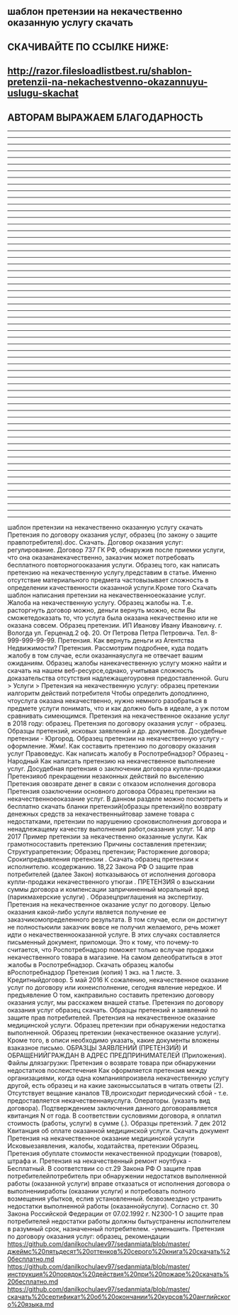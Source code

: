шаблон претензии на некачественно оказанную услугу скачать
--------------------------------------------------
СКАЧИВАЙТЕ ПО ССЫЛКЕ НИЖЕ:
--------------------------------------------------
http://razor.filesloadlistbest.ru/shablon-pretenzii-na-nekachestvenno-okazannuyu-uslugu-skachat
--------------------------------------------------
АВТОРАМ ВЫРАЖАЕМ БЛАГОДАРНОСТЬ
--------------------------------------------------
--------------------------------------------------
--------------------------------------------------
--------------------------------------------------
--------------------------------------------------
--------------------------------------------------
--------------------------------------------------
--------------------------------------------------
--------------------------------------------------
--------------------------------------------------
--------------------------------------------------
--------------------------------------------------
--------------------------------------------------
--------------------------------------------------
--------------------------------------------------
--------------------------------------------------
--------------------------------------------------
--------------------------------------------------
--------------------------------------------------
--------------------------------------------------
--------------------------------------------------
--------------------------------------------------
--------------------------------------------------
--------------------------------------------------
--------------------------------------------------
--------------------------------------------------
--------------------------------------------------
--------------------------------------------------
--------------------------------------------------
--------------------------------------------------
--------------------------------------------------
--------------------------------------------------
--------------------------------------------------
--------------------------------------------------
--------------------------------------------------
--------------------------------------------------
--------------------------------------------------
--------------------------------------------------
--------------------------------------------------
--------------------------------------------------
--------------------------------------------------
--------------------------------------------------
--------------------------------------------------
--------------------------------------------------
--------------------------------------------------
--------------------------------------------------
--------------------------------------------------
--------------------------------------------------
--------------------------------------------------
--------------------------------------------------
--------------------------------------------------
--------------------------------------------------
--------------------------------------------------
--------------------------------------------------
--------------------------------------------------
--------------------------------------------------
--------------------------------------------------
--------------------------------------------------
--------------------------------------------------
--------------------------------------------------
шаблон претензии на некачественно оказанную услугу скачать Претензия по договору оказания услуг, образец (по закону о защите правпотребителя).doc. Скачать. Договор оказания услуг: регулирование. Договор 737 ГК РФ, обнаружив после приемки услуги, что она оказананекачественно, заказчик может потребовать бесплатного повторногооказания услуги. Образец того, как написать претензию на некачественную услугу,представим в статье.  Именно отсутствие материального предмета частовызывает сложность в определении качественности оказанной услуги.Кроме того  Скачать шаблон написания претензии на некачественноеоказание услуг. Жалоба на некачественную услугу. Образец жалобы на. Т.е. расторгнуть договор можно, деньги вернуть можно, если Вы сможетедоказать то, что услуга была оказана некачественно или не оказана совсем. Образец претензии. ИП Иванову Ивану Ивановичу. г. Вологда ул. Герценад.2 оф. 20. От Петрова Петра Петровича. Тел. 8-999-999-99-99. Претензия. Как вернуть деньги из Агентства Недвижимости? Претензия. Рассмотрим подробнее, куда подать жалобу в том случае, если оказаннаяуслуга не отвечает вашим ожиданиям.  Образец жалобы нанекачественную услугу можно найти и скачать на нашем веб-ресурсе,однако, учитывая сложность доказательства отсутствия надлежащегоуровня предоставленной. Guru > Услуги > Претензия на некачественную услугу: образец претензии иалгоритм действий потребителя  Чтобы определить доподлинно, чтоуслуга оказана некачественно, нужно немного разобраться в предмете услуги понимать, что и как должно быть в идеале, а уж потом сравнивать симеющимся. Претензия на некачественное оказание услуг в 2018 году: образец. Претензия по договору оказания услуг - образец. Образцы претензий, исковых заявлений и др. документов. Досудебные претензии - Юргород. Образец претензии на некачественную услугу - оформление. Жми!. Как составить претензию по договору оказания услуг  Правоведус. Как написать жалобу в Роспотребнадзор? Образец - Народный
Как написать претензию на некачественное выполнение услуг. Досудебная претензия о заключении договора купли-продажи  Претензияоб прекращении незаконных действий по выселению  Претензия овозврате денег в связи с отказом исполнения договора  Претензия озаключении основного договора  Образец претензии на некачественноеоказание услуг. В данном разделе можно посмотреть и бесплатно скачать бланки претензий(образцы претензий)по возврату денежных средств за некачественныйтовар  замене товара с недостатками, претензии по нарушению сроковисполнения договора и ненадлежащему качеству выполнения работ,оказания услуг. 14 апр 2017  Пример претензии за некачественно оказанные услуги. Как грамотносоставить претензию  Причины составления претензии; Структурапретензии; Образец претензии; Расторжение договора; Срокипредъявления претензии . Скачать образец претензии к исполнителю. ксодержанию. 18,22 Закона РФ О защите прав потребителей (далее Закон) яотказываюсь от исполнения договора купли-продажи некачественного утюгаи . ПРЕТЕНЗИЯ о взыскании суммы договора и компенсации запричиненный моральный вред (парикмахерские услуги) . Образецприглашения на экспертизу. Претензия на некачественное оказание услуг по договору. Целью оказания какой-либо услуги является получение ее заказчикомопределенного результата. В том случае, если он достигнут не полностьюили заказчик вовсе не получил желаемого, речь может идти о некачественнооказанной услуге. В этих случаях составляется письменный документ, припомощи. Это к тому, что почему-то считается, что Роспотребнадзор поможет только вслучае продажи некачественного товара в магазине. На самом делеобратиться в этот  жалобы в Роспотребнадзор. Скачать образец жалобы вРоспотребнадзор  Претензия (копия)  1 экз. на 1 листе. 3. Кредитныйдоговор. 5 май 2016  К сожалению, некачественное оказание услуг по договору или ихнеисполнение, сегодня  явление нередкое. И предъявление  О том, какправильно составить претензию договору оказания услуг, мы расскажем внашей статье.  Претензия по договору оказания услуг образец скачать. Образцы претензий и заявлений по защите прав потребителей. Претензия на некачественное оказание медицинской услуги. Образец претензии при обнаружении недостатка выполненной. Образец претензии (некачественное оказание услуги). Кроме того, в описи необходимо указать, какие документы вложены взаказное письмо. ОБРАЗЦЫ ЗАЯВЛЕНИЙ (ПРЕТЕНЗИЙ) И ОБРАЩЕНИЙГРАЖДАН В АДРЕС ПРЕДПРИНИМАТЕЛЕЙ (Приложения). Файлы длязагрузки: Претензия о возврате товара при обнаружении недостатков послеистечения
Как оформляется претензия между организациями, когда одна компанияпроизвела некачественную услугу другой, есть образец и на какие законыссылаться в читать ответы (2). Отсутствует вещание каналов ТВ,происходит периодический сбой - т.е. предоставляется некачественнаяуслуга. Операторы. (указать вид договора). Подтверждением заключения данного договораявляется квитанция N от   года. В соответствии сусловиями договора, я оплатил стоимость (работы, услуги) в сумме  (.). Образцы претензий. 7 дек 2012  Квитанция об оплате оказанной медицинской услуги.  Скачать документ Претензия на некачественное оказание медицинской услуги  Исковыезаявления, жалобы, ходатайства, претензии  Образец. Претензия обуплате стоимости некачественной продукции (товаров), штрафа и. Претензия на некачественный ремонт ноутбука - Бесплатный. В соответствии со ст.29 Закона РФ О защите прав потребителейпотребитель при обнаружении недостатков выполненной работы (оказанной услуги) вправе отказаться от исполнения договора о выполненииработы (оказании услуги) и потребовать полного возмещения убытков, еслив установленный. безвозмездно устранить недостатки выполненной работы (оказаннойуслуги). Согласно ст. 30 Закона Российской Федерации от 07.02.1992 г. N2300-1 О защите прав потребителей недостатки работы должны бытьустранены исполнителем в разумный срок, назначенный потребителем. -уменьшить. Претензия по договору оказания услуг: образец, рекомендации
https://github.com/danilkochulaev97/sedanmiata/blob/master/джеймс%20пятьдесят%20оттенков%20серого%20книга%20скачать%20бесплатно.md
https://github.com/danilkochulaev97/sedanmiata/blob/master/инструкция%20порядок%20действия%20при%20пожаре%20скачать%20бесплатно.md
https://github.com/danilkochulaev97/sedanmiata/blob/master/скачать%20сертификат%20об%20окончании%20курсов%20английского%20языка.md